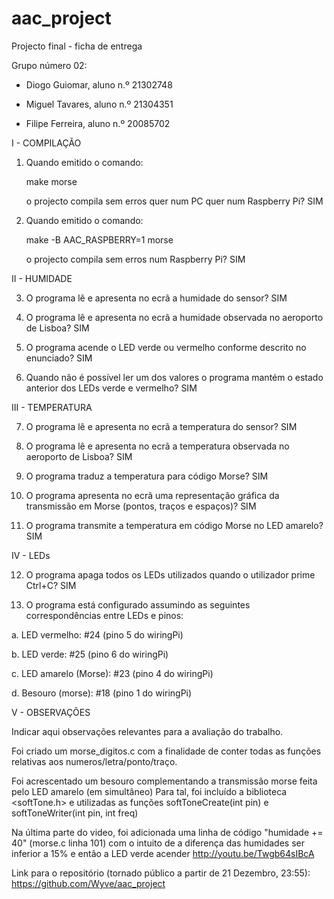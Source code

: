 aac_project
===========

Projecto final - ficha de entrega

Grupo número 02:

- Diogo Guiomar, aluno n.º 21302748

- Miguel Tavares, aluno n.º 21304351

- Filipe Ferreira, aluno n.º 20085702

I - COMPILAÇÃO

1. Quando emitido o comando:

   make morse

   o projecto compila sem erros quer num PC quer num Raspberry Pi? SIM

2. Quando emitido o comando:

   make -B AAC_RASPBERRY=1 morse

   o projecto compila sem erros num Raspberry Pi? SIM

II - HUMIDADE

3. O programa lê e apresenta no ecrã a humidade do sensor? SIM

4. O programa lê e apresenta no ecrã a humidade observada no aeroporto de Lisboa? SIM

5. O programa acende o LED verde ou vermelho conforme descrito no enunciado? SIM

6. Quando não é possível ler um dos valores o programa mantém o estado anterior dos LEDs verde e vermelho? SIM

III - TEMPERATURA

7. O programa lê e apresenta no ecrã a temperatura do sensor? SIM

8. O programa lê e apresenta no ecrã a temperatura observada no aeroporto de Lisboa? SIM

9. O programa traduz a temperatura para código Morse? SIM

10. O programa apresenta no ecrã uma representação gráfica da transmissão em Morse (pontos, traços e espaços)? SIM

11. O programa transmite a temperatura em código Morse no LED amarelo? SIM

IV - LEDs

12. O programa apaga todos os LEDs utilizados quando o utilizador prime Ctrl+C? SIM

13. O programa está configurado assumindo as seguintes correspondências entre LEDs e pinos:

a. LED vermelho: #24 (pino 5 do wiringPi)

b. LED verde: #25 (pino 6 do wiringPi)

c. LED amarelo (Morse): #23 (pino 4 do wiringPi)

d. Besouro (morse): #18 (pino 1 do wiringPi)

V - OBSERVAÇÕES

Indicar aqui observações relevantes para a avaliação do trabalho.

Foi criado um morse_digitos.c com a finalidade de conter todas as funções relativas aos numeros/letra/ponto/traço.

Foi acrescentado um besouro complementando a transmissão morse feita pelo LED amarelo (em simultâneo)
Para tal, foi incluído a biblioteca <softTone.h> e utilizadas as funções softToneCreate(int pin) e softToneWriter(int pin, int freq)

Na última parte do video, foi adicionada uma linha de código "humidade += 40" (morse.c linha 101) com o intuito de a diferença das humidades ser inferior a 15% e então a LED verde acender
http://youtu.be/Twgb64sIBcA

Link para o repositório (tornado público a partir de 21 Dezembro, 23:55):
https://github.com/Wyve/aac_project